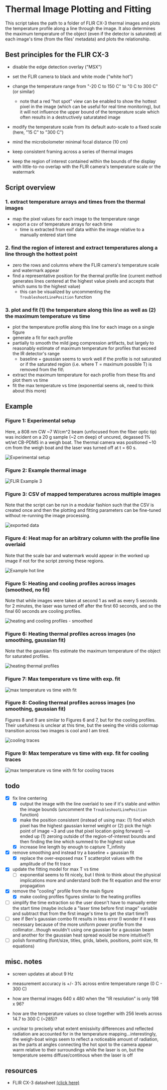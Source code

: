 # Thermal Image Plotting and Fitting

This script takes the path to a folder of FLIR CX-3 thermal images and plots the temperature profile along a line through the image. It also determines the maximum temperature of the object (even if the detector is saturated) at each image's time (from the files' metadata) and plots the relationship.

## Best principles for the FLIR CX-3

- disable the edge detection overlay ("MSX")
  
- set the FLIR camera to black and white mode ("white hot")
  
- change the temperature range from "-20 C to 150 C" to "0 C to 300 C" (or similar)

  - note that a red "hot spot" view can be enabled to show the hottest pixel in the image (which can be useful for real time monitoring), but it will not influence the upper bound of the temperature scale which often results in a destructively saturatated image  
  
- modify the temperature scale from its default auto-scale to a fixed scale (here, "15 C" to "300 C")
  
- mind the microbolometer minimal focal distance (10 cm)

- keep consistent framing across a series of thermal images
  
- keep the region of interest contained within the bounds of the display with little-to-no overlap with the FLIR camera's temperature scale or the watermark

## Script overview

### 1. extract temperature arrays and times from the thermal images

 - map the pixel values for each image to the temperature range
 - export a csv of temperature arrays for each time
   - time is extracted from exif data within the image relative to a manually entered start time

### 2. find the region of interest and extract temperatures along a line through the hottest point

 - zero the rows and columns where the FLIR camera's temperature scale and watermark appear
 - find a representative position for the thermal profile line (current method generates lines centered at the highest value pixels and accepts that which sums to the highest value)
   - this can be visualized by uncommenting the `TroubleshootLinePosition` function

### 3. plot and fit (1) the temperature along this line as well as (2) the maximum temperature vs time

 - plot the temperature profile along this line for each image on a single figure
 - generate a fit for each profile
 - partially to smooth the mild jpeg compression artifacts, but largely to reasonably estimate of maximum temperature for profiles that exceed the IR detector's range
   - baseline + gaussian seems to work well if the profile is not saturated or if the saturated region (i.e. where T = maximum possible T) is removed from the fit\
 - extract the maximum temperature for each profile from these fits and plot them vs time
 - fit the max temperature vs time (exponential seems ok, need to think about this more)

## Example

### Figure 1: Experimental setup

Here, a 808 nm CW ~7 W/cm^2 beam (unfocused from the fiber optic tip) was incident on a 20 g sample (~2 cm deep) of uncured, degassed 1% wt/wt CB-PDMS in a weigh boat.  The thermal camera was positioned ~10 cm from the weigh boat and the laser was turned off at t = 60 s.

![Experimental setup](exports/1_experimentalSetup.png)

### Figure 2: Example thermal image

![FLIR Example 3](Nov19/FLIR2191.jpg)

### Figure 3: CSV of mapped temperatures across multiple images

Note that the script can be run in a modular fashion such that the CSV is created once and then the plotting and fitting parameters can be fine-tuned without re-running the image processing.

![exported data](exports/3_csv.png)

### Figure 4: Heat map for an arbitrary column with the profile line overlaid

Note that the scale bar and watermark would appear in the worked up image if not for the script zeroing these regions.

![Example hot line](exports/4_exampleLine.png)

### Figure 5: Heating and cooling profiles across images (smoothed, no fit)

Note that while images were taken at second 1 as well as every 5 seconds for 2 minutes, the laser was turned off after the first 60 seconds, and so the final 60 seconds are cooling profiles.

![heating and cooling profiles - smoothed](exports/5_heating-and-cooling-profiles_smoothed.png)

### Figure 6: Heating thermal profiles across images (no smoothing, gaussian fit)

Note that the gaussian fits estimate the maximum temperature of the object for saturated profiles.

![heating thermal profiles](exports/6_thermalprofiles.png)

### Figure 7: Max temperature vs time with exp. fit

![max temperature vs time with fit](exports/7_maxTempVsTime.png)

### Figure 8: Cooling thermal profiles across images (no smoothing, gaussian fit)

Figures 8 and 9 are similar to Figures 6 and 7, but for the cooling profiles.  Their usefulness is unclear at this time, but the seeing the viridis colormap transition across two images is cool and I am tired.

![cooling traces](exports/8_coolingImage.png)

### Figure 9: Max temperature vs time with exp. fit for cooling traces

![max temperature vs time with fit for cooling traces](exports/9_coolingTvstime.png)

## todo

- [x] fix line centering
  - [x] output the image with the line overlaid to see if it's stable and within the image bounds (uncomment the `TroubleshootLinePosition` function)
  - [x] make the position consistent (instead of using max: (1) find which pixel has the highest gaussian kernel weight or (2) pick the high point of image ~3 and use that pixel location going forward) --> ended up (1) zeroing outside of the region-of-interest bounds and then finding the line which summed to the highest value
  - [x] increase line length by enough to capture T_infinity
- [x] remove smoothing and instead try a baseline + gaussian fit
  - [x] replace the over-exposed max T scatterplot values with the amplitude of the fit trace
- [x] update the fitting model for max T vs time
  - [ ] exponential seems to fit nicely, but I think to think about the physical implications more and understand both the fit equation and the error propagation
- [x] remove the "cooling" profile from the main figure
  - [x] make cooling profiles figures similar to the heating profiles
- [ ] simplify the time extraction so the user doesn't have to manually enter the start time (maybe include a "laser time before first image" variable and subtract that from the first image's time to get the start time?)
- [ ] see if Ben's gaussian combo fit results in less error (I wonder if it was necessary because of the more uniform power profile from the collimator...though wouldn't using one gaussian for a gaussian beam and another for the gaussian heat spread would be more intuitive?)
- [ ] polish formatting (font/size, titles, grids, labels, positions, point size, fit equations)

## misc. notes

- screen updates at about 9 Hz

- measurement accuracy is +/- 3% across entire temperature range (0 C - 300 C)
  
- how are thermal images 640 x 480  when the "IR resolution" is only 198 x 96?

- how are the temperature values so close together with 256 levels across 14.7 to 300 C (~285)?

- unclear to precisely what extent emissivity differences and reflected radiation are accounted for in the temperature mapping...interestingly, the weigh-boat wings seem to reflect a noticeable amount of radiation, as the parts at angles connecting the hot spot to the camera appear warm relative to their surroundings while the laser is on, but the temperature seems diffuse/continous when the laser is off
  
## resources

- FLIR CX-3 datasheet [(click here)](https://support.flir.com/DsDownload/App/Compare/?Lang=En&PN_LIST=90501-0101,90501-0201)